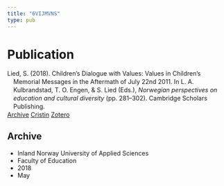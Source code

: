```yaml
---
title: "6VIJMVNS"
type: pub
---
```

<h1>Publication</h1>
<article id="csl-bib-container-6VIJMVNS" class="csl-bib-container">
  <div class="csl-bib-body" style="line-height: 1.35; padding-left: 1em; text-indent:-1em;">
  <div class="csl-entry">Lied, S. (2018). Children&#x2019;s Dialogue with Values: Values in Children&#x2019;s Memorial Messages in the Aftermath of July 22nd 2011. In L. A. Kulbrandstad, T. O. Engen, &amp; S. Lied (Eds.), <i>Norwegian perspectives on education and cultural diversity</i> (pp. 281&#x2013;302). Cambridge Scholars Publishing.</div>
</div>
  <div class="csl-bib-buttons">
    <a href="#taxonomy-article-6VIJMVNS" class="csl-bib-button">Archive</a>
    <a href="https://app.cristin.no/results/show.jsf?id=1583391" alt="Cristin URL" class="csl-bib-button">Cristin</a>
    <a href="http://zotero.org/groups/5402882/items/6VIJMVNS" alt="Zotero URL" class="csl-bib-button">Zotero</a>
  </div>
  <div id="csl-bib-meta-container-6VIJMVNS"></div>
</article>
<div id="csl-bib-meta-6VIJMVNS" class="csl-bib-meta">
  <article id="taxonomy-article-6VIJMVNS" class="taxonomy-article">
    <h1>Archive</h1>
    <ul>
      <li>Inland Norway University of Applied Sciences</li>
      <li>Faculty of Education</li>
      <li>2018</li>
      <li>May</li>
    </ul>
  </article>
</div>
